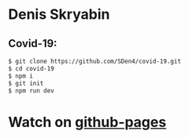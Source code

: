 # Denis Skryabin

##  Covid-19:
```sh
$ git clone https://github.com/SDen4/covid-19.git
$ cd covid-19
$ npm i
$ git init
$ npm run dev
```
# Watch on [github-pages](https://sden4.github.io/covid-19/dist)